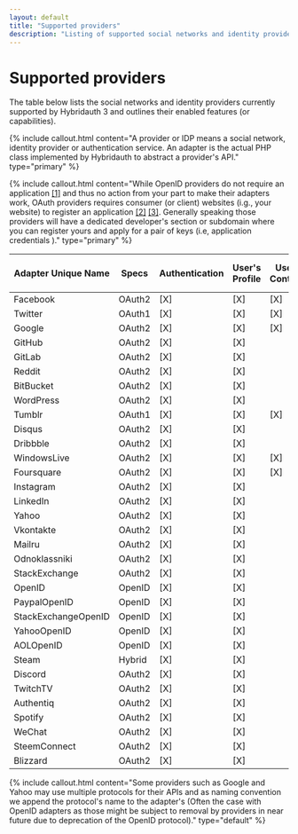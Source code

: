 ```yaml
---
layout: default
title: "Supported providers"
description: "Listing of supported social networks and identity providers and their enabled features."
---
```


Supported providers
===================

The table below lists the social networks and identity providers currently supported by Hybridauth 3 and outlines their enabled features (or capabilities).

{% include callout.html content="A provider or IDP means a social network, identity provider or authentication service. An adapter is the actual PHP class implemented by Hybridauth to abstract a provider's API." type="primary" %}

{% include callout.html content="While OpenID providers do not require an application [[1]](http://openid.net/specs/openid-connect-core-1_0.html#Overview) and thus no action from your part to make their adapters work, OAuth providers requires consumer (or client) websites (i.g., your website) to register an application [[2]](http://tools.ietf.org/html/rfc5849#page-3) [[3]](http://tools.ietf.org/html/rfc6749#section-2). Generally speaking those providers will have a dedicated developer's section or subdomain where you can register yours and apply for a pair of keys (i.e, application credentials )." type="primary" %}

Adapter Unique Name | Specs   | Authentication | User's Profile | User's Contacts | User's Status  | User's Activity Stream
------------------- | ------- | -------------- | -------------- | --------------- | -------------- | ----------------------
Facebook            | OAuth2  | [X]            | [X]            | [X]             | [X]            | [X]
Twitter             | OAuth1  | [X]            | [X]            | [X]             | [X]            | [X]
Google              | OAuth2  | [X]            | [X]            | [X]             |                |
GitHub              | OAuth2  | [X]            | [X]            |                 |                |
GitLab              | OAuth2  | [X]            | [X]            |                 |                |
Reddit              | OAuth2  | [X]            | [X]            |                 |                |
BitBucket           | OAuth2  | [X]            | [X]            |                 |                |
WordPress           | OAuth2  | [X]            | [X]            |                 |                |
Tumblr              | OAuth1  | [X]            | [X]            | [X]             | [X]            |
Disqus              | OAuth2  | [X]            | [X]            |                 |                |
Dribbble            | OAuth2  | [X]            | [X]            |                 |                |
WindowsLive         | OAuth2  | [X]            | [X]            | [X]             |                |
Foursquare          | OAuth2  | [X]            | [X]            | [X]             |                |
Instagram           | OAuth2  | [X]            | [X]            |                 |                |
LinkedIn            | OAuth2  | [X]            | [X]            |                 | [X]            |
Yahoo               | OAuth2  | [X]            | [X]            |                 |                |
Vkontakte           | OAuth2  | [X]            | [X]            |                 |                |
Mailru              | OAuth2  | [X]            | [X]            |                 |                |
Odnoklassniki       | OAuth2  | [X]            | [X]            |                 |                |
StackExchange       | OAuth2  | [X]            | [X]            |                 |                |
OpenID              | OpenID  | [X]            | [X]            |                 |                |
PaypalOpenID        | OpenID  | [X]            | [X]            |                 |                |
StackExchangeOpenID | OpenID  | [X]            | [X]            |                 |                |
YahooOpenID         | OpenID  | [X]            | [X]            |                 |                |
AOLOpenID           | OpenID  | [X]            | [X]            |                 |                |
Steam               | Hybrid  | [X]            | [X]            |                 |                |
Discord             | OAuth2  | [X]            | [X]            |                 |                |
TwitchTV            | OAuth2  | [X]            | [X]            |                 |                |
Authentiq           | OAuth2  | [X]            | [X]            |                 |                |
Spotify             | OAuth2  | [X]            | [X]            |                 |                |
WeChat              | OAuth2  | [X]            | [X]            |                 |                |
SteemConnect        | OAuth2  | [X]            | [X]            |                 |                |
Blizzard            | OAuth2  | [X]            | [X]            |                 |                |

{% include callout.html content="Some providers such as Google and Yahoo may use multiple protocols for their APIs and as naming convention we append the protocol's name to the adapter's (Often the case with OpenID adapters as those might be subject to removal by providers in near future due to deprecation of the OpenID protocol)." type="default" %}

<script>
$(function () {
  $("td:contains('[X]')").each(function() {
    var replaced = $(this).html().replace(/\[X\]/g, '<i class="fa fa-check-square fa-2"></i>');
    $(this).html(replaced);
  });
});
</script>
